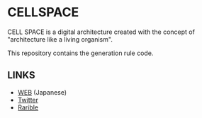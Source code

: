 # CELLSPACE
CELL SPACE is a digital architecture created with the concept of "architecture like a living organism".

This repository contains the generation rule code.

## LINKS
- [WEB](https://u-rth.com/cellspace_nft/) (Japanese)
- [Twitter](https://twitter.com/SPACECELL5/)
- [Rarible](https://rarible.com/cellspace/)
